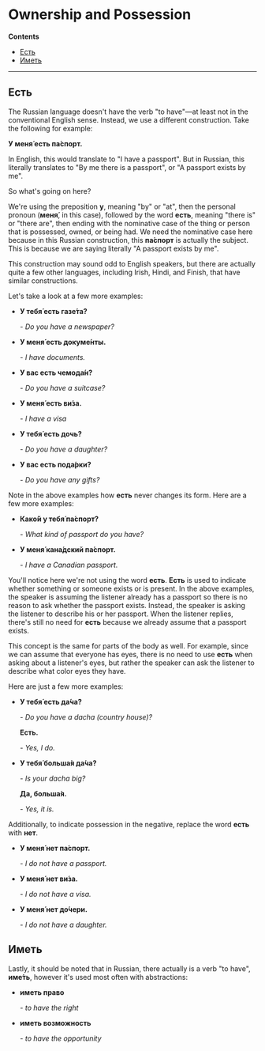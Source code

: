 # Ownership and Possession

**Contents**

* [Есть](#Есть)
* [Иметь](#Иметь)


***

## Есть

The Russian language doesn't have the verb "to have"—at least not in the conventional English sense. Instead, we use a different construction. Take the following for example:

**У меня́ есть па́спорт.**

In English, this would translate to "I have a passport". But in Russian, this literally translates to "By me there is a passport", or "A passport exists by me".

So what's going on here?

We're using the preposition **у**, meaning "by" or "at", then the personal pronoun (**меня́**, in this case), followed by the word **есть**, meaning "there is" or "there are", then ending with the nominative case of the thing or person that is possessed, owned, or being had. We need the nominative case here because in this Russian construction, this **па́спорт** is actually the subject. This is because we are saying literally "A passport exists by me".

This construction may sound odd to English speakers, but there are actually quite a few other languages, including Irish, Hindi, and Finish, that have similar constructions.

Let's take a look at a few more examples:

- **У тебя́ есть газе́та?**

     \- *Do you have a newspaper?*

- **У меня́ есть докуме́нты.**

     \- *I have documents.*

- **У вас есть чемода́н?**

     \- *Do you have a suitcase?*

- **У меня́ есть ви́за.**

     \- *I have a visa*

- **У тебя́ есть дочь?**

     \- *Do you have a daughter?*

- **У вас есть пода́рки?**

     \- *Do you have any gifts?*

Note in the above examples how **есть** never changes its form. Here are a few more examples:

- **Како́й у тебя́ па́спорт?**

    \- *What kind of passport do you have?*

- **У меня́ кана́дский па́спорт.**

    \- *I have a Canadian passport.*

You'll notice here we're not using the word **есть**. **Есть** is used to indicate whether something or someone exists or is present. In the above examples, the speaker is assuming the listener already has a passport so there is no reason to ask whether the passport exists. Instead, the speaker is asking the listener to describe his or her passport. When the listener replies, there's still no need for **есть** because we already assume that a passport exists.

This concept is the same for parts of the body as well. For example, since we can assume that everyone has eyes, there is no need to use **есть** when asking about a listener's eyes, but rather the speaker can ask the listener to describe what color eyes they have.

Here are just a few more examples:

- **У тебя́ есть да́ча?**

    \- *Do you have a dacha (country house)?*

    **Есть.**

    \- *Yes, I do.*

- **У тебя́ больша́я да́ча?**

    \- *Is your dacha big?*

    **Да, больша́я.**

    \- *Yes, it is.*

Additionally, to indicate possession in the negative, replace the word **есть** with **нет**.

- **У меня́ нет па́спорт.**

    \- *I do not have a passport.*

- **У меня́ нет ви́за.**

    \- *I do not have a visa.*

- **У меня́ нет до́чери.**

    \- *I do not have a daughter.*


## Иметь

Lastly, it should be noted that in Russian, there actually is a verb "to have", **име́ть**, however it's used most often with abstractions:

- **иметь право**

    \- *to have the right*

- **иметь возможность**

    \- *to have the opportunity*
